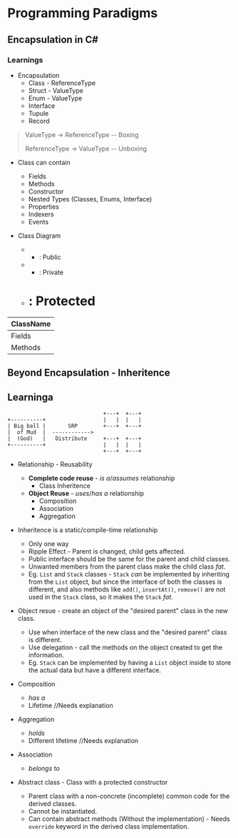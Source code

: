 # Programming Paradigms

## Encapsulation in C#

### Learnings
* Encapsulation
  * Class - ReferenceType
  * Struct - ValueType
  * Enum - ValueType
  * Interface
  * Tupule
  * Record

> ValueType -> ReferenceType -- Boxing
> 
> ReferenceType -> ValueType -- Unboxing

* Class can contain
  * Fields
  * Methods
  * Constructor
  * Nested Types (Classes, Enums, Interface)
  * Properties
  * Indexers
  * Events

* Class Diagram
  * + : Public
  * - : Private
  * # : Protected

| ClassName |
| --------- |
| Fields    |
| Methods   |

## Beyond Encapsulation - Inheritence

## Learninga
```
                              +---+  +---+
+----------+                  |   |  |   |
| Big ball |       SRP        +---+  +---+
|  of Mud  |  ------------>
|  (God)   |   Distribute     +---+  +---+
+----------+                  |   |  |   |
                              +---+  +---+
```

* Relationship - Reusability
  * **Complete code reuse** - *is a*/*assumes* relationship
    * Class Inheritence
  * **Object Reuse** - *uses*/*has a* relationship
    * Composition
    * Association
    * Aggregation

* Inheritence is a static/compile-time relationship
  * Only one way
  * Ripple Effect - Parent is changed, child gets affected.
  * Public interface should be the same for the parent and child classes.
  * Unwanted members from the parent class make the child class *fat*.
  * Eg. `List` and `Stack` classes - `Stack` *can* be implemented by inheriting from the `List` object, but since the interface of both the classes is different, and also methods like `add()`, `insertAt()`, `remove()` are not used in the `Stack` class, so it makes the `Stack` *fat*.
* Object resue - create an object of the "desired parent" class in the new class.
  * Use when interface of the new class and the "desired parent" class is different.
  * Use delegation - call the methods on the object created to get the information.
  * Eg. `Stack` can be implemented by having a `List` object inside to store the actual data but have a different interface.

* Composition
  * *has a*
  * Lifetime //Needs explanation
* Aggregation
  * *holds*
  * Different lifetime //Needs explanation
* Association
  * *belongs to*

* Abstract class - Class with a protected constructor
  * Parent class with a non-concrete (incomplete) common code for the derived classes.
  * Cannot be instantiated.
  * Can contain abstract methods (Without the implementation) - Needs `override` keyword in the derived class implementation.
